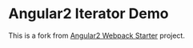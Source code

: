 # Angular2 Iterator Demo

This is a fork from [Angular2 Webpack Starter](https://github.com/AngularClass/angular2-webpack-starter) project.
